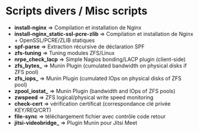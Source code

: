 # Scripts divers / Misc scripts

* **install-nginx** => Compilation et installation de Nginx
* **install-nginx_static-ssl-pcre-zlib** => Compilation et installation de Nginx + OpenSSL/PCRE/ZLIB statiques
* **spf-parse** => Extraction récursive de déclaration SPF
* **zfs-tuning** => Tuning modules ZFS/Linux
* **nrpe_check_lacp** => Simple Nagios bonding/LACP plugin (client-side)
* **zfs_bytes_** => Munin Plugin (cumulated bandwidth on physical disks if ZFS pool)
* **zfs_iops_** => Munin Plugin (cumulated IOps on physical disks of ZFS pool)
* **zpool_iostat_** => Munin Plugin (bandwidth and IOps of ZFS pools)
* **zwspeed** => ZFS logical/physical write speed monitoring
* **check-cert** => vérification certificat (correspondance clé privée KEY/REQ/CRT)
* **file-sync** => téléchargement fichier avec contrôle code retour
* **jitsi-videobridge_** => Plugin Munin pour Jitsi Meet
